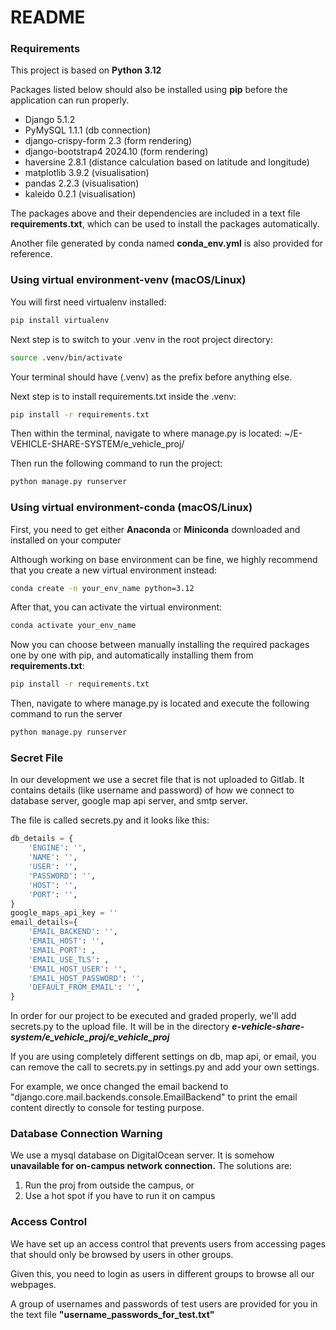 # README

### Requirements

This project is based on **Python 3.12**

Packages listed below should also be installed using **pip** before the application can run properly.

- Django 5.1.2
- PyMySQL 1.1.1 (db connection)
- django-crispy-form 2.3 (form rendering)
- django-bootstrap4 2024.10 (form rendering)
- haversine 2.8.1 (distance calculation based on latitude and longitude)
- matplotlib 3.9.2 (visualisation)
- pandas 2.2.3 (visualisation)
- kaleido 0.2.1 (visualisation)

The packages above and their dependencies are included in a text file **requirements.txt**, which can be used to install the packages automatically.

Another file generated by conda named **conda_env.yml** is also provided for reference.

### Using virtual environment-venv (macOS/Linux)

You will first need virtualenv installed:

```bash
pip install virtualenv
```

Next step is to switch to your .venv in the root project directory:

```bash
source .venv/bin/activate
```

Your terminal should have (.venv) as the prefix before anything else.

Next step is to install requirements.txt inside the .venv:

```bash
pip install -r requirements.txt
```

Then within the terminal, navigate to where manage.py is located: ~/E-VEHICLE-SHARE-SYSTEM/e_vehicle_proj/

Then run the following command to run the project:

```bash
python manage.py runserver
```

### Using virtual environment-conda (macOS/Linux)

First, you need to get either **Anaconda** or **Miniconda** downloaded and installed on your computer

Although working on base environment can be fine, we highly recommend that you create a new virtual environment instead:

```bash
conda create -n your_env_name python=3.12
```

 After that, you can activate the virtual environment:

```bash
conda activate your_env_name
```

Now you can choose between manually installing the required packages one by one with pip, and automatically installing them from **requirements.txt**:

```bash
pip install -r requirements.txt
```

Then, navigate to where manage.py is located and execute the following command to run the server

```bash
python manage.py runserver
```

### Secret File

In our development we use a secret file that is not uploaded to Gitlab. It contains details (like username and password) of how we connect to database server, google map api server, and smtp server.

The file is called secrets.py and it looks like this:

```python
db_details = {
    'ENGINE': '',
    'NAME': '',
    'USER': '',
    'PASSWORD': '',
    'HOST': '',
    'PORT': '',
}
google_maps_api_key = ''
email_details={
    'EMAIL_BACKEND': '',
    'EMAIL_HOST': '',
    'EMAIL_PORT': ,
    'EMAIL_USE_TLS': ,
    'EMAIL_HOST_USER': '',
    'EMAIL_HOST_PASSWORD': '',
    'DEFAULT_FROM_EMAIL': '',
}
```

In order for our project to be executed and graded properly, we'll add secrets.py to the upload file. It will be in the directory ***e-vehicle-share-system/e_vehicle_proj/e_vehicle_proj***

If you are using completely different settings on db, map api, or email, you can remove the call to secrets.py in settings.py and add your own settings.

For example, we once changed the email backend to "django.core.mail.backends.console.EmailBackend" to print the email content directly to console for testing purpose.

### Database Connection Warning

We use a mysql database on DigitalOcean server. It is somehow **unavailable for on-campus network connection.** The solutions are:

1. Run the proj from outside the campus, or
2. Use a hot spot if you have to run it on campus

### Access Control

We have set up an access control that prevents users from accessing pages that should only be browsed by users in other groups.

Given this, you need to login as users in different groups to browse all our webpages.

A group of usernames and passwords of test users are provided for you in the text file **"username_passwords_for_test.txt"**
